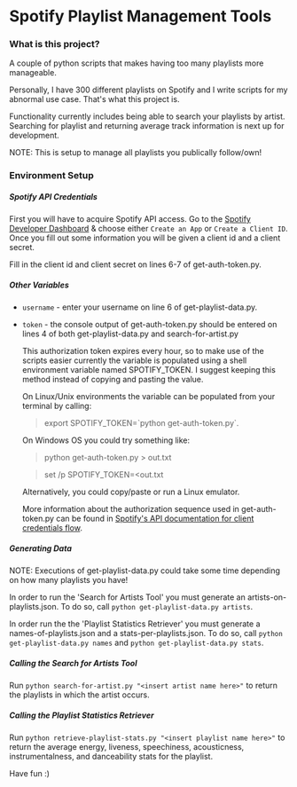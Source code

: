 # Spotify Playlist Management Tools

### What is this project?

A couple of python scripts that makes having too many playlists more manageable.

Personally, I have 300 different playlists on Spotify and I write scripts for my abnormal use case.  That's what this project is.

Functionality currently includes being able to search your playlists by artist.
Searching for playlist and returning average track information is next up for development.

NOTE: This is setup to manage all playlists you publically follow/own!

### Environment Setup

##### Spotify API Credentials

First you will have to acquire Spotify API access.  Go to the [Spotify Developer Dashboard](https://developer.spotify.com/dashboard/)
& choose either `Create an App` or `Create a Client ID`.  Once you fill out some information you will be given a client id and a client secret.

Fill in the client id and client secret on lines 6-7 of get-auth-token.py.

##### Other Variables

- `username` - enter your username on line 6 of get-playlist-data.py.

-  `token` - the console output of get-auth-token.py should be entered on lines 4 of both get-playlist-data.py and search-for-artist.py

    This authorization token expires every hour, so to make use of the scripts easier currently the variable is populated using a shell environment variable named SPOTIFY_TOKEN. I suggest keeping this method instead of copying and pasting the value.

    On Linux/Unix environments the  variable can be populated from your terminal by calling:
    > export SPOTIFY_TOKEN=\`python get-auth-token.py\`.

    On Windows OS you could try something like:
    > python get-auth-token.py > out.txt

    > set /p SPOTIFY_TOKEN=<out.txt

    Alternatively, you could copy/paste or run a Linux emulator.

    More information about the authorization sequence used in get-auth-token.py can be found in [Spotify's API documentation for client credentials flow](https://developer.spotify.com/documentation/general/guides/authorization-guide/#client-credentials-flow).

##### Generating Data

NOTE: Executions of get-playlist-data.py could take some time depending on how many playlists you have!

In order to run the 'Search for Artists Tool' you must generate an artists-on-playlists.json.  To do so, call ```python get-playlist-data.py artists```.  

In order run the the 'Playlist Statistics Retriever' you must generate a names-of-playlists.json and a stats-per-playlists.json.  To do so, call ```python get-playlist-data.py names``` and ```python get-playlist-data.py stats```.

##### Calling the Search for Artists Tool

Run ```python search-for-artist.py "<insert artist name here>"``` to return the playlists in which the artist occurs.

##### Calling the Playlist Statistics Retriever

Run ```python retrieve-playlist-stats.py "<insert playlist name here>"``` to return the average energy, liveness, speechiness, acousticness, instrumentalness, and danceability stats for the playlist.

Have fun :)
